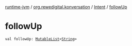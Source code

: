 [runtime-jvm](../../index.md) / [org.rewedigital.konversation](../index.md) / [Intent](index.md) / [followUp](./follow-up.md)

# followUp

`val followUp: `[`MutableList`](https://kotlinlang.org/api/latest/jvm/stdlib/kotlin.collections/-mutable-list/index.html)`<`[`String`](https://kotlinlang.org/api/latest/jvm/stdlib/kotlin/-string/index.html)`>`